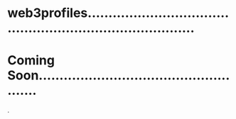 # web3profiles...............................................................................
# Coming Soon.....................................................
.
